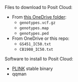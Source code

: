 Files to download to Posit Cloud:

* From [this OneDrive folder](https://livejohnshopkins.sharepoint.com/:f:/s/mccoy_lab/Eg3Jqv6Wvz1GlCa-U3YMl74BjXXtPfDDfUKHUtOQoK8IVg?e=sSiDpm):
	* `genotypes.vcf.gz`
	* `genotypes.map`
	* `genotypes.ped`
* From OneDrive or this repo:
	* `GS451_IC50.txt`
	* `CB1908_IC50.txt`


Software to install to Posit Cloud:

* [PLINK](https://www.cog-genomics.org/plink/) stable binary
* qqman
